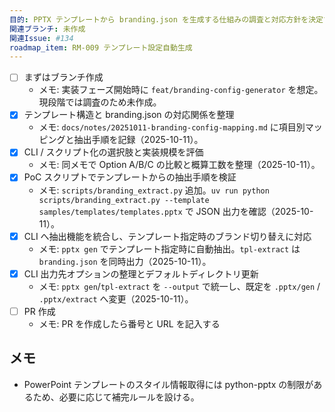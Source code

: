 ```yaml
---
目的: PPTX テンプレートから branding.json を生成する仕組みの調査と対応方針を決定する
関連ブランチ: 未作成
関連Issue: #134
roadmap_item: RM-009 テンプレート設定自動生成
---
```


- [ ] まずはブランチ作成
  - メモ: 実装フェーズ開始時に `feat/branding-config-generator` を想定。現段階では調査のため未作成。
- [x] テンプレート構造と branding.json の対応関係を整理
  - メモ: `docs/notes/20251011-branding-config-mapping.md` に項目別マッピングと抽出手順を記録（2025-10-11）。
- [x] CLI / スクリプト化の選択肢と実装規模を評価
  - メモ: 同メモで Option A/B/C の比較と概算工数を整理（2025-10-11）。
- [x] PoC スクリプトでテンプレートからの抽出手順を検証
  - メモ: `scripts/branding_extract.py` 追加。`uv run python scripts/branding_extract.py --template samples/templates/templates.pptx` で JSON 出力を確認（2025-10-11）。
- [x] CLI へ抽出機能を統合し、テンプレート指定時のブランド切り替えに対応
  - メモ: `pptx gen` でテンプレート指定時に自動抽出。`tpl-extract` は `branding.json` を同時出力（2025-10-11）。
- [x] CLI 出力先オプションの整理とデフォルトディレクトリ更新
  - メモ: `pptx gen`/`tpl-extract` を `--output` で統一し、既定を `.pptx/gen` / `.pptx/extract` へ変更（2025-10-11）。
- [ ] PR 作成
  - メモ: PR を作成したら番号と URL を記入する

## メモ
- PowerPoint テンプレートのスタイル情報取得には python-pptx の制限があるため、必要に応じて補完ルールを設ける。
